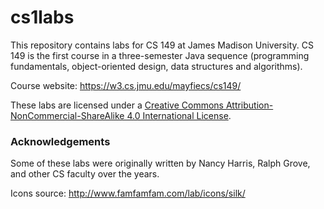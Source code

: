# cs1labs

This repository contains labs for CS 149 at James Madison University.
CS 149 is the first course in a three-semester Java sequence (programming fundamentals, object-oriented design, data structures and algorithms).

Course website: https://w3.cs.jmu.edu/mayfiecs/cs149/

These labs are licensed under a [Creative Commons Attribution-NonCommercial-ShareAlike 4.0 International License](http://creativecommons.org/licenses/by-nc-sa/4.0/).

### Acknowledgements

Some of these labs were originally written by Nancy Harris, Ralph Grove, and other CS faculty over the years.

Icons source: http://www.famfamfam.com/lab/icons/silk/
